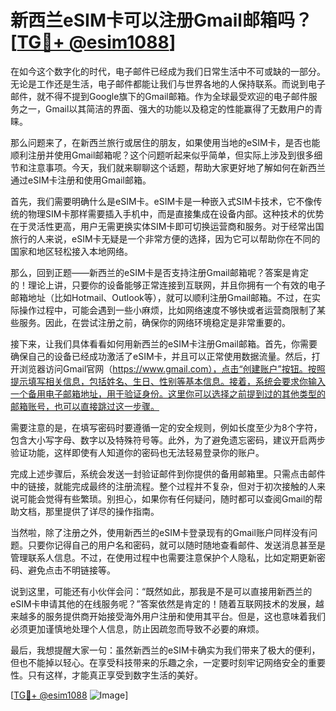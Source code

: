 # 新西兰eSIM卡可以注册Gmail邮箱吗？[[TG💪+ @esim1088](https://t.me/s/esim1088)]

在如今这个数字化的时代，电子邮件已经成为我们日常生活中不可或缺的一部分。无论是工作还是生活，电子邮件都能让我们与世界各地的人保持联系。而说到电子邮件，就不得不提到Google旗下的Gmail邮箱。作为全球最受欢迎的电子邮件服务之一，Gmail以其简洁的界面、强大的功能以及稳定的性能赢得了无数用户的青睐。

那么问题来了，在新西兰旅行或居住的朋友，如果使用当地的eSIM卡，是否也能顺利注册并使用Gmail邮箱呢？这个问题听起来似乎简单，但实际上涉及到很多细节和注意事项。今天，我们就来聊聊这个话题，帮助大家更好地了解如何在新西兰通过eSIM卡注册和使用Gmail邮箱。

首先，我们需要明确什么是eSIM卡。eSIM卡是一种嵌入式SIM卡技术，它不像传统的物理SIM卡那样需要插入手机中，而是直接集成在设备内部。这种技术的优势在于灵活性更高，用户无需更换实体SIM卡即可切换运营商和服务。对于经常出国旅行的人来说，eSIM卡无疑是一个非常方便的选择，因为它可以帮助你在不同的国家和地区轻松接入本地网络。

那么，回到正题——新西兰的eSIM卡是否支持注册Gmail邮箱呢？答案是肯定的！理论上讲，只要你的设备能够正常连接到互联网，并且你拥有一个有效的电子邮箱地址（比如Hotmail、Outlook等），就可以顺利注册Gmail邮箱。不过，在实际操作过程中，可能会遇到一些小麻烦，比如网络速度不够快或者运营商限制了某些服务。因此，在尝试注册之前，确保你的网络环境稳定是非常重要的。

接下来，让我们具体看看如何用新西兰的eSIM卡注册Gmail邮箱。首先，你需要确保自己的设备已经成功激活了eSIM卡，并且可以正常使用数据流量。然后，打开浏览器访问Gmail官网（https://www.gmail.com），点击“创建账户”按钮。按照提示填写相关信息，包括姓名、生日、性别等基本信息。接着，系统会要求你输入一个备用电子邮箱地址，用于验证身份。这里你可以选择之前提到过的其他类型的邮箱账号，也可以直接跳过这一步骤。

需要注意的是，在填写密码时要遵循一定的安全规则，例如长度至少为8个字符，包含大小写字母、数字以及特殊符号等。此外，为了避免遗忘密码，建议开启两步验证功能，这样即使有人知道你的密码也无法轻易登录你的账户。

完成上述步骤后，系统会发送一封验证邮件到你提供的备用邮箱里。只需点击邮件中的链接，就能完成最终的注册流程。整个过程并不复杂，但对于初次接触的人来说可能会觉得有些繁琐。别担心，如果你有任何疑问，随时都可以查阅Gmail的帮助文档，那里提供了详尽的操作指南。

当然啦，除了注册之外，使用新西兰的eSIM卡登录现有的Gmail账户同样没有问题。只要你记得自己的用户名和密码，就可以随时随地查看邮件、发送消息甚至是管理联系人信息。不过，在使用过程中也需要注意保护个人隐私，比如定期更新密码、避免点击不明链接等。

说到这里，可能还有小伙伴会问：“既然如此，那我是不是可以直接用新西兰的eSIM卡申请其他的在线服务呢？”答案依然是肯定的！随着互联网技术的发展，越来越多的服务提供商开始接受海外用户注册和使用其平台。但是，这也意味着我们必须更加谨慎地处理个人信息，防止因疏忽而导致不必要的麻烦。

最后，我想提醒大家一句：虽然新西兰的eSIM卡确实为我们带来了极大的便利，但也不能掉以轻心。在享受科技带来的乐趣之余，一定要时刻牢记网络安全的重要性。只有这样，才能真正享受到数字生活的美好。

[[TG💪+ @esim1088](https://t.me/s/esim1088) ![Image](https://i.postimg.cc/4NQfJmqS/Snipaste-2025-05-13-00-14-12.png)]